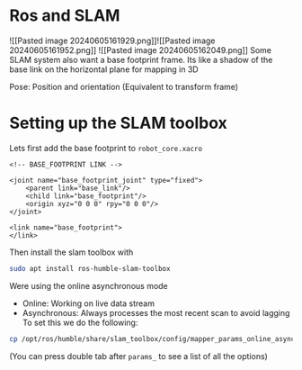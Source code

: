 # Ros and SLAM
![[Pasted image 20240605161929.png]]![[Pasted image 20240605161952.png]]
![[Pasted image 20240605162049.png]]
Some SLAM system also want a base footprint frame. Its like a shadow of the base link on the horizontal plane for mapping in 3D

Pose: Position and orientation (Equivalent
to transform frame)
# Setting up the SLAM toolbox
Lets first add the base footprint to `robot_core.xacro`
```xacro
<!-- BASE_FOOTPRINT LINK -->

<joint name="base_footprint_joint" type="fixed">
    <parent link="base_link"/>
    <child link="base_footprint"/>
    <origin xyz="0 0 0" rpy="0 0 0"/>
</joint>

<link name="base_footprint">
</link>
```
Then install the slam toolbox with
```bash
sudo apt install ros-humble-slam-toolbox
```

Were using the online asynchronous mode
-  Online: Working on live data stream
-  Asynchronous: Always processes the most recent scan to avoid lagging
To set this we do the following:
```bash
cp /opt/ros/humble/share/slam_toolbox/config/mapper_params_online_async.yaml dev_ws/src/my_bot/config/
```
(You can press double tab after `params_` to see a list of all the options)
